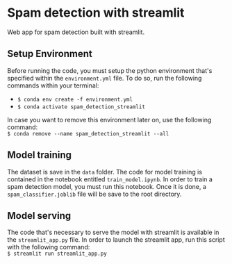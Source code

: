 # Spam detection with streamlit
Web app for spam detection built with streamlit.

## Setup Environment
Before running the code, you must setup the python environment that's specified within the `environment.yml` file. To do so, run the following commands within your terminal:
<ul>
    <li><code>$ conda env create -f environment.yml</code></li>
    <li><code>$ conda activate spam_detection_streamlit</code></li>
</ul>
In case you want to remove this environment later on, use the following command:<br>
<code>$ conda remove --name spam_detection_streamlit --all</code>

## Model training
The dataset is save in the `data` folder. The code for model training is contained in the notebook entitled `train_model.ipynb`. In order to train a spam detection model, you must run this notebook. Once it is done, a `spam_classifier.joblib` file will be save to the root directory. 

## Model serving
The code that's necessary to serve the model with streamlit is available in the `streamlit_app.py` file. In order to launch the streamlit app, run this script with the following command:<br>
<code>$ streamlit run streamlit_app.py</code>
